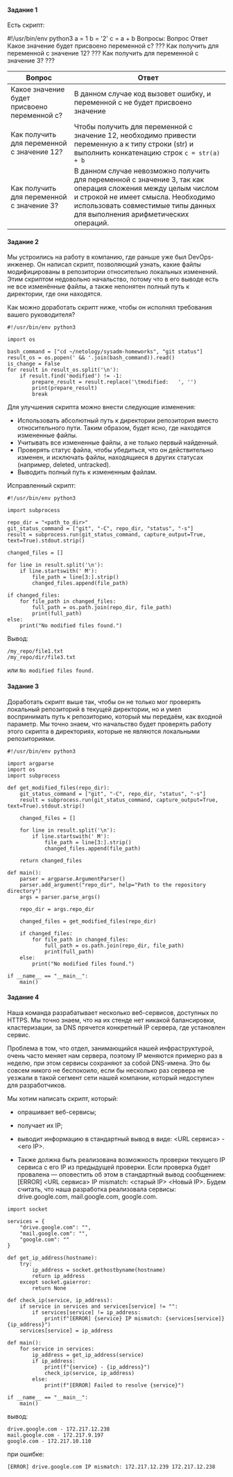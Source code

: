 #### Задание 1
Есть скрипт:

#!/usr/bin/env python3
a = 1
b = '2'
c = a + b
Вопросы:
Вопрос	Ответ
Какое значение будет присвоено переменной c?	???
Как получить для переменной c значение 12?	???
Как получить для переменной c значение 3?	???

Вопрос | Ответ                                                                                                                                                                                                                            |                                                                                                            
--- |----------------------------------------------------------------------------------------------------------------------------------------------------------------------------------------------------------------------------------|
Какое значение будет присвоено переменной c? | В данном случае код вызовет ошибку, и переменной c не будет присвоено значение                                                                                                                                                   |
Как получить для переменной c значение 12? | Чтобы получить для переменной c значение 12, необходимо привести переменную a к типу строки (str) и выполнить конкатенацию строк `c = str(a) + b`                                                                                |
Как получить для переменной c значение 3? | В данном случае невозможно получить для переменной c значение 3, так как операция сложения между целым числом и строкой не имеет смысла. Необходимо использовать совместимые типы данных для выполнения арифметических операций. |                                                           |

#### Задание 2
Мы устроились на работу в компанию, где раньше уже был DevOps-инженер. Он написал скрипт, позволяющий узнать, какие файлы модифицированы в репозитории относительно локальных изменений. Этим скриптом недовольно начальство, потому что в его выводе есть не все изменённые файлы, а также непонятен полный путь к директории, где они находятся.

Как можно доработать скрипт ниже, чтобы он исполнял требования вашего руководителя?

```
#!/usr/bin/env python3

import os

bash_command = ["cd ~/netology/sysadm-homeworks", "git status"]
result_os = os.popen(' && '.join(bash_command)).read()
is_change = False
for result in result_os.split('\n'):
    if result.find('modified') != -1:
        prepare_result = result.replace('\tmodified:   ', '')
        print(prepare_result)
        break
```

Для улучшения скрипта можно внести следующие изменения:
- Использовать абсолютный путь к директории репозитория вместо относительного пути. Таким образом, будет ясно, где находятся измененные файлы.
- Учитывать все измененные файлы, а не только первый найденный.
- Проверять статус файла, чтобы убедиться, что он действительно изменен, и исключать файлы, находящиеся в других статусах (например, deleted, untracked).
- Выводить полный путь к измененным файлам.

Исправленный скрипт:
```
#!/usr/bin/env python3

import subprocess

repo_dir = "<path_to_dir>"
git_status_command = ["git", "-C", repo_dir, "status", "-s"]
result = subprocess.run(git_status_command, capture_output=True, text=True).stdout.strip()

changed_files = []

for line in result.split('\n'):
    if line.startswith(' M'):
        file_path = line[3:].strip()
        changed_files.append(file_path)

if changed_files:
    for file_path in changed_files:
        full_path = os.path.join(repo_dir, file_path)
        print(full_path)
else:
    print("No modified files found.")
```
Вывод:
```
/my_repo/file1.txt
/my_repo/dir/file3.txt
```
или
```No modified files found.```

#### Задание 3
Доработать скрипт выше так, чтобы он не только мог проверять локальный репозиторий в текущей директории, но и умел воспринимать путь к репозиторию, который мы передаём, как входной параметр. Мы точно знаем, что начальство будет проверять работу этого скрипта в директориях, которые не являются локальными репозиториями.

```
#!/usr/bin/env python3

import argparse
import os
import subprocess

def get_modified_files(repo_dir):
    git_status_command = ["git", "-C", repo_dir, "status", "-s"]
    result = subprocess.run(git_status_command, capture_output=True, text=True).stdout.strip()

    changed_files = []

    for line in result.split('\n'):
        if line.startswith(' M'):
            file_path = line[3:].strip()
            changed_files.append(file_path)

    return changed_files

def main():
    parser = argparse.ArgumentParser()
    parser.add_argument("repo_dir", help="Path to the repository directory")
    args = parser.parse_args()

    repo_dir = args.repo_dir

    changed_files = get_modified_files(repo_dir)

    if changed_files:
        for file_path in changed_files:
            full_path = os.path.join(repo_dir, file_path)
            print(full_path)
    else:
        print("No modified files found.")

if __name__ == "__main__":
    main()
```

#### Задание 4

Наша команда разрабатывает несколько веб-сервисов, доступных по HTTPS. Мы точно знаем, что на их стенде нет никакой балансировки, кластеризации, за DNS прячется конкретный IP сервера, где установлен сервис.

Проблема в том, что отдел, занимающийся нашей инфраструктурой, очень часто меняет нам сервера, поэтому IP меняются примерно раз в неделю, при этом сервисы сохраняют за собой DNS-имена. Это бы совсем никого не беспокоило, если бы несколько раз сервера не уезжали в такой сегмент сети нашей компании, который недоступен для разработчиков.

Мы хотим написать скрипт, который:

- опрашивает веб-сервисы;
- получает их IP;
- выводит информацию в стандартный вывод в виде: <URL сервиса> - <его IP>.

- Также должна быть реализована возможность проверки текущего IP сервиса c его IP из предыдущей проверки. Если проверка будет провалена — оповестить об этом в стандартный вывод сообщением: [ERROR] <URL сервиса> IP mismatch: <старый IP> <Новый IP>. Будем считать, что наша разработка реализовала сервисы: drive.google.com, mail.google.com, google.com.

```
import socket

services = {
    "drive.google.com": "",
    "mail.google.com": "",
    "google.com": ""
}

def get_ip_address(hostname):
    try:
        ip_address = socket.gethostbyname(hostname)
        return ip_address
    except socket.gaierror:
        return None

def check_ip(service, ip_address):
    if service in services and services[service] != "":
        if services[service] != ip_address:
            print(f"[ERROR] {service} IP mismatch: {services[service]} {ip_address}")
    services[service] = ip_address

def main():
    for service in services:
        ip_address = get_ip_address(service)
        if ip_address:
            print(f"{service} - {ip_address}")
            check_ip(service, ip_address)
        else:
            print(f"[ERROR] Failed to resolve {service}")

if __name__ == "__main__":
    main()
```

вывод:

```
drive.google.com - 172.217.12.238
mail.google.com - 172.217.9.197
google.com - 172.217.10.110
```

при ошибке:

```
[ERROR] drive.google.com IP mismatch: 172.217.12.239 172.217.12.238
```
